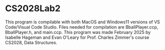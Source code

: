 # CS2028Lab2
This program is compilable with both MacOS and Windows11 versions of VS Code/Visual Code Studio. 
Files needed for compilation are BballPlayer.ccp, BballPlayer.h, and main.ccp. 
This program was made February 2025 by Isabelle Hageman and Evan O'Leary for Prof. Charles Zimmer's course CS2028, Data Structures. 
